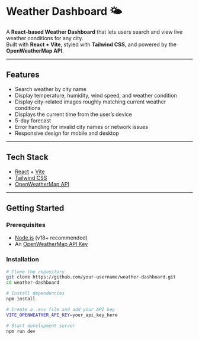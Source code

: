 # Weather Dashboard 🌤️

A **React-based Weather Dashboard** that lets users search and view live weather conditions for any city.  
Built with **React + Vite**, styled with **Tailwind CSS**, and powered by the **OpenWeatherMap API**.

---

## Features
- Search weather by city name  
- Display temperature, humidity, wind speed, and weather condition  
- Display city-related images roughly matching current weather conditions
- Displays the current time from the user’s device 
- 5-day forecast  
- Error handling for invalid city names or network issues  
- Responsive design for mobile and desktop  

---

## Tech Stack
- [React](https://react.dev/) + [Vite](https://vitejs.dev/)  
- [Tailwind CSS](https://tailwindcss.com/)  
- [OpenWeatherMap API](https://openweathermap.org/api)  

---

## Getting Started

### Prerequisites
- [Node.js](https://nodejs.org/) (v18+ recommended)  
- An [OpenWeatherMap API Key](https://home.openweathermap.org/api_keys)  

### Installation
```bash
# Clone the repository
git clone https://github.com/your-username/weather-dashboard.git
cd weather-dashboard

# Install dependencies
npm install

# Create a .env file and add your API key
VITE_OPENWEATHER_API_KEY=your_api_key_here

# Start development server
npm run dev
